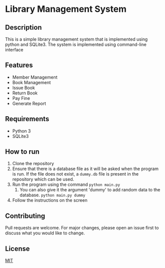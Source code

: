 # Library Management System
## Description
This is a simple library management system that is implemented using python and SQLite3. The system is implemented using command-line interface

## Features
- Member Management
- Book Management
- Issue Book
- Return Book
- Pay Fine
- Generate Report

## Requirements
- Python 3
- SQLite3

## How to run
1. Clone the repository
2. Ensure that there is a database file as it will be asked when the program is run. If the file does not exist, a `dummy.db` file is present in the repository which can be used. 
3. Run the program using the command `python main.py`
    1. You can also give it the argument 'dummy' to add random data to the database. `python main.py dummy`
4. Follow the instructions on the screen

## Contributing
Pull requests are welcome. For major changes, please open an issue first to discuss what you would like to change.

## License
[MIT](https://choosealicense.com/licenses/mit/)
